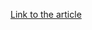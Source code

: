 [Link to the article](https://threat.boutique/2025/01/identifying-the-root-cause-of-cybersecurity-incidents-involving-exploit-detonation-on-windows-machines)
